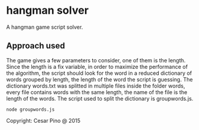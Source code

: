 # hangman solver

A hangman game script solver.

## Approach used

The game gives a few parameters to consider, one of them is the length. Since the length is a fix variable, in order to maximize the performance of the algorithm, the script should look for the word in a reduced dictionary of words grouped by length, the length of the word the script is guessing. The dictionary words.txt was splitted in multiple files inside the folder words, every file contains words with the same length, the name of the file is the length of the words. The script used to split the dictionary is groupwords.js.

```
node groupwords.js
```

Copyright: Cesar Pino @ 2015